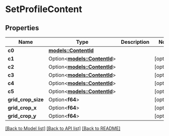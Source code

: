 # SetProfileContent

## Properties

Name | Type | Description | Notes
------------ | ------------- | ------------- | -------------
**c0** | [**models::ContentId**](ContentId.md) |  | 
**c1** | Option<[**models::ContentId**](ContentId.md)> |  | [optional]
**c2** | Option<[**models::ContentId**](ContentId.md)> |  | [optional]
**c3** | Option<[**models::ContentId**](ContentId.md)> |  | [optional]
**c4** | Option<[**models::ContentId**](ContentId.md)> |  | [optional]
**c5** | Option<[**models::ContentId**](ContentId.md)> |  | [optional]
**grid_crop_size** | Option<**f64**> |  | [optional]
**grid_crop_x** | Option<**f64**> |  | [optional]
**grid_crop_y** | Option<**f64**> |  | [optional]

[[Back to Model list]](../README.md#documentation-for-models) [[Back to API list]](../README.md#documentation-for-api-endpoints) [[Back to README]](../README.md)


